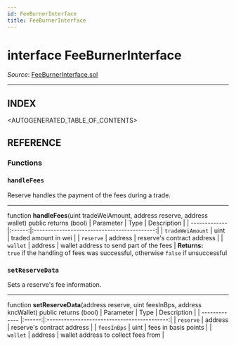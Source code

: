 ```yaml
---
id: FeeBurnerInterface
title: FeeBurnerInterface
---
```

# interface FeeBurnerInterface

*Source*: [FeeBurnerInterface.sol](https://github.com/KyberNetwork/smart-contracts/blob/master/contracts/FeeBurnerInterface.sol)
___

## INDEX

<AUTOGENERATED_TABLE_OF_CONTENTS>

## REFERENCE

### Functions

### `handleFees`
Reserve handles the payment of the fees during a trade.
___
function __handleFees__(uint tradeWeiAmount, address reserve, address wallet) public returns (bool)
| Parameter     | Type   | Description                                 |
| ------------- |:------:|:-------------------------------------------:|
| `tradeWeiAmount` | uint    | traded amount in wei                    |
| `reserve`        | address | reserve's contract address              |
| `wallet`         | address | wallet address to send part of the fees |
**Returns:**\
`true` if the handling of fees was successful, otherwise `false` if unsuccessful
<br />

### `setReserveData`
Sets a reserve's fee information.
___
function __setReserveData__(address reserve, uint feesInBps, address kncWallet) public returns (bool)
| Parameter     | Type   | Description                                 |
| ------------- |:------:|:-------------------------------------------:|
| `reserve`        | address | reserve's contract address              |
| `feesInBps`        | uint | fees in basis points              |
| `wallet`         | address | wallet address to collect fees from |
